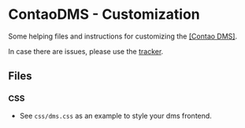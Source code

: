 ContaoDMS - Customization
=========================

Some helping files and instructions for customizing the [[Contao DMS]](https://github.com/ContaoDMS/dms).

In case there are issues, please use the [tracker](https://github.com/ContaoDMS/customization/issues).


Files
-----

### CSS

- See `css/dms.css` as an example to style your dms frontend.